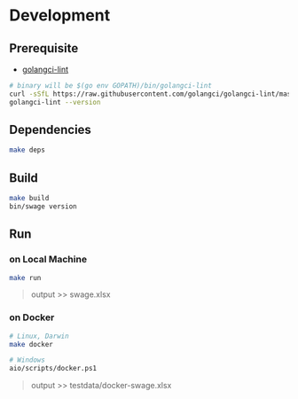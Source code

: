 # Development

## Prerequisite

- [golangci-lint](https://golangci-lint.run/usage/install/#local-installation)

```bash
# binary will be $(go env GOPATH)/bin/golangci-lint
curl -sSfL https://raw.githubusercontent.com/golangci/golangci-lint/master/install.sh | sh -s -- -b $(go env GOPATH)/bin v1.37.0
golangci-lint --version
```

## Dependencies

```bash
make deps
```

## Build

```bash
make build
bin/swage version
```

## Run

### on Local Machine

```bash
make run
```

> output >> swage.xlsx

### on Docker

```bash
# Linux, Darwin
make docker

# Windows
aio/scripts/docker.ps1

```

> output >> testdata/docker-swage.xlsx
